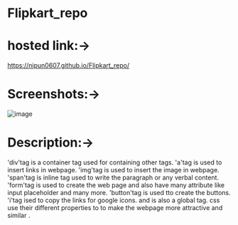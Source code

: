 # Flipkart_repo
# hosted link:->
https://nipun0607.github.io/Flipkart_repo/
# Screenshots:->
![image](https://github.com/nipun0607/Flipkart_repo/assets/126556793/2ed7f40a-bab3-4043-a675-d2e66391e622)
# Description:->
'div'tag is a container tag used for containing other tags.
'a'tag is used to insert links in webpage.
'img'tag is used to insert the image in webpage.
'span'tag is inline tag used to write the paragraph or any verbal content.
'form'tag is used to create the web page and also have many attribute like input placeholder and many more.
'button'tag is used tto create the buttons.
'i'tag ised to copy the links for google icons. and is also a global tag.
css use their different properties to to make the webpage more attractive and similar .

